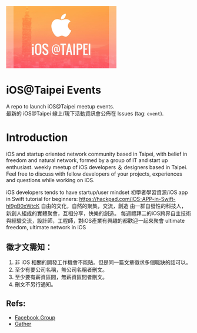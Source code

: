 
<img src="https://github.com/ios-taipei/events/blob/main/88224583_2839606266129968_7159511423582732288_o.jpg?raw=true" width=300/>

# iOS@Taipei Events
A repo to launch iOS@Taipei meetup events. <br/>
最新的 iOS@Taipei 線上/現下活動資訊會公佈在 Issues (tag: `event`).

# Introduction
iOS and startup oriented network community based in Taipei, with belief in freedom and natural network, formed by a group of IT and start up enthusiast.
weekly meetup of iOS developers ＆ designers based in Taipei. Feel free to discuss with fellow developers of your projects, experiences and questions while working on iOS.

iOS developers tends to have startup/user mindset
初學者學習資源/iOS app in Swift tutorial for beginners:
https://hackpad.com/iOS-APP-in-Swift-hI9gB0xWtcK
自由的文化，自然的聚集，交流，創造
由一群自發性的科技人，新創人組成的實體聚會，互相分享，快樂的創造。
每週禮拜二的iOS跨界自主技術與經驗交流，設計師，工程師，對iOS產業有興趣的都歡迎一起來聚會
ultimate freedom, ultimate network in iOS

## 徵才文需知：
1. 非 iOS 相關的開發工作機會不能貼。但是同一篇文章徵求多個職缺的話可以。
2. 至少有要公司名稱，無公司名稱者刪文。
3. 至少要有薪資區間，無薪資區間者刪文。
3. 刪文不另行通知。

## Refs:
- [Facebook Group](https://www.facebook.com/groups/ios.taipei)
- [Gather](https://gather.town/app/nDt8gD5IuUbb4H0B/iOSTaipei)
